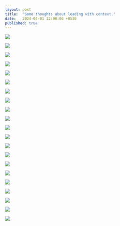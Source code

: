 ```yaml
---
layout: post
title:  "Some thoughts about leading with context."
date:   2024-04-01 12:00:00 +0530
published: true
---
```




![](/assets/2024-04-01/01-you-are-here.png)

![](/assets/2024-04-01/02-you-want-to-be-here.png)

![](/assets/2024-04-01/03-so-you-do-this.png)

![](/assets/2024-04-01/04-and-directs-do-this.png)

![](/assets/2024-04-01/05-and-their-directs-this.png)

![](/assets/2024-04-01/06-do-this-if-you-know-where-to-go.png)

![](/assets/2024-04-01/07-but-mostly-you-dont.png)

![](/assets/2024-04-01/08-you-just-know-its-that-way.png)

![](/assets/2024-04-01/09-so-maybe-do-this.png)

![](/assets/2024-04-01/10-so-directs-can-do-this.png)

![](/assets/2024-04-01/11-and-their-directs-this.png)

![](/assets/2024-04-01/12-these-are-role-boundaries.png)

![](/assets/2024-04-01/13-and-this-is-micromanaging.png)

![](/assets/2024-04-01/14-aka-leading-wth-control.png)

![](/assets/2024-04-01/15-this-is-leading-with-context.png)

![](/assets/2024-04-01/16-sometimes-okay-to-do-this.png)

![](/assets/2024-04-01/17-if-someone-is-doing-this.png)

![](/assets/2024-04-01/18-but-a-good-leader-mostly-does-this.png)

![](/assets/2024-04-01/19-so-that-his-team-does-this.png)

![](/assets/2024-04-01/20-this-is-a-bad-leader-with-good-vision.png)

![](/assets/2024-04-01/21-and-this-is-a-good-leader-with-bad-vision.png)